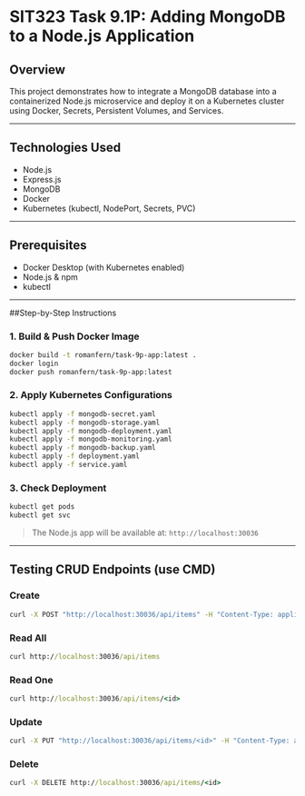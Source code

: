 # SIT323 Task 9.1P: Adding MongoDB to a Node.js Application

## Overview

This project demonstrates how to integrate a MongoDB database into a containerized Node.js microservice and deploy it on a Kubernetes cluster using Docker, Secrets, Persistent Volumes, and Services.

---

## Technologies Used

* Node.js
* Express.js
* MongoDB
* Docker
* Kubernetes (kubectl, NodePort, Secrets, PVC)

---

## Prerequisites

* Docker Desktop (with Kubernetes enabled)
* Node.js & npm
* kubectl

---
##Step-by-Step Instructions

### 1. Build & Push Docker Image

```bash
docker build -t romanfern/task-9p-app:latest .
docker login
docker push romanfern/task-9p-app:latest
```

### 2. Apply Kubernetes Configurations

```bash
kubectl apply -f mongodb-secret.yaml
kubectl apply -f mongodb-storage.yaml
kubectl apply -f mongodb-deployment.yaml
kubectl apply -f mongodb-monitoring.yaml
kubectl apply -f mongodb-backup.yaml
kubectl apply -f deployment.yaml
kubectl apply -f service.yaml
```

### 3. Check Deployment

```bash
kubectl get pods
kubectl get svc
```

> The Node.js app will be available at: `http://localhost:30036`

---

## Testing CRUD Endpoints (use CMD)

### Create

```cmd
curl -X POST "http://localhost:30036/api/items" -H "Content-Type: application/json" --data "{\"name\":\"Test Item\"}"
```

### Read All

```cmd
curl http://localhost:30036/api/items
```

### Read One

```cmd
curl http://localhost:30036/api/items/<id>
```

### Update

```cmd
curl -X PUT "http://localhost:30036/api/items/<id>" -H "Content-Type: application/json" --data "{\"name\":\"Updated Item\"}"
```

### Delete

```cmd
curl -X DELETE http://localhost:30036/api/items/<id>
```
